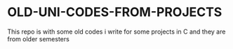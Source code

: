 # OLD-UNI-CODES-FROM-PROJECTS
This repo is with some old codes i write for some projects in C and they are from older semesters
